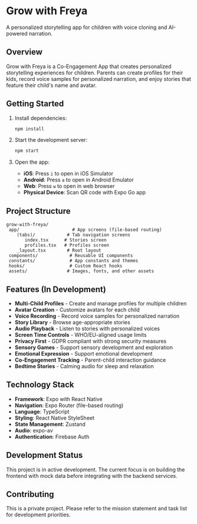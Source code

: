# Grow with Freya 

A personalized storytelling app for children with voice cloning and AI-powered narration.

## Overview

Grow with Freya is a Co-Engagement App that creates personalized storytelling experiences for children. Parents can create profiles for their kids, record voice samples for personalized narration, and enjoy stories that feature their child's name and avatar.

## Getting Started

1. Install dependencies:
   ```bash
   npm install
   ```

2. Start the development server:
   ```bash
   npm start
   ```

3. Open the app:
   - **iOS**: Press `i` to open in iOS Simulator
   - **Android**: Press `a` to open in Android Emulator
   - **Web**: Press `w` to open in web browser
   - **Physical Device**: Scan QR code with Expo Go app

## Project Structure

```
grow-with-freya/
 app/                    # App screens (file-based routing)
    (tabs)/            # Tab navigation screens
       index.tsx      # Stories screen
       profiles.tsx   # Profiles screen
    _layout.tsx        # Root layout
 components/            # Reusable UI components
 constants/             # App constants and themes
 hooks/                 # Custom React hooks
 assets/               # Images, fonts, and other assets
```

## Features (In Development)

- **Multi-Child Profiles** - Create and manage profiles for multiple children
- **Avatar Creation** - Customize avatars for each child
- **Voice Recording** - Record voice samples for personalized narration
- **Story Library** - Browse age-appropriate stories
- **Audio Playback** - Listen to stories with personalized voices
- **Screen Time Controls** - WHO/EU-aligned usage limits
- **Privacy First** - GDPR compliant with strong security measures
- **Sensory Games** - Support sensory development and exploration
- **Emotional Expression** - Support emotional development
- **Co-Engagement Tracking** - Parent-child interaction guidance
- **Bedtime Stories** - Calming audio for sleep and relaxation

## Technology Stack

- **Framework**: Expo with React Native
- **Navigation**: Expo Router (file-based routing)
- **Language**: TypeScript
- **Styling**: React Native StyleSheet
- **State Management**: Zustand
- **Audio**: expo-av
- **Authentication**: Firebase Auth

## Development Status

This project is in active development. The current focus is on building the frontend with mock data before integrating with the backend services.

## Contributing

This is a private project. Please refer to the mission statement and task list for development priorities.

